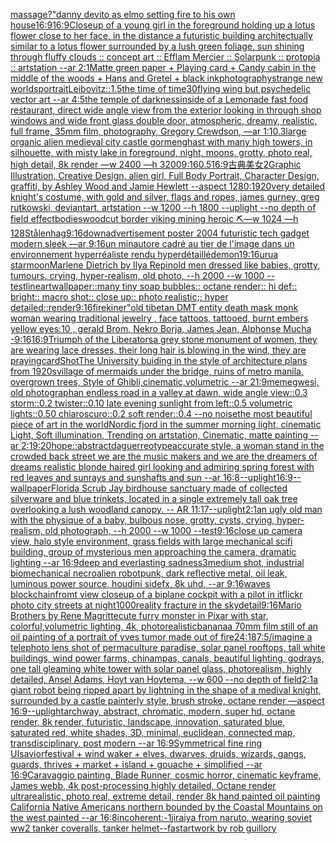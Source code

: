 [massage?"](https://www.ebank.nz/aiartgenerator?category=massage%3F%22)[danny devito as elmo setting fire to his own house](https://www.ebank.nz/aiartgenerator?category=danny%20devito%20as%20elmo%20setting%20fire%20to%20his%20own%20house)[16:9](https://www.ebank.nz/aiartgenerator?category=16%3A9)[16:9](https://www.ebank.nz/aiartgenerator?category=16%3A9)[Closeup of a young girl in the foreground holding up a lotus flower close to her face, in the distance a futuristic building architectually similar to a lotus flower surrounded by a lush green foliage, sun shining through fluffy clouds :: concept art :: Efflam Mercier :: Solarpunk :: protopia :: artstation --ar 2:1](https://www.ebank.nz/aiartgenerator?category=Closeup%20of%20a%20young%20girl%20in%20the%20foreground%20holding%20up%20a%20lotus%20flower%20close%20to%20her%20face%2C%20in%20the%20distance%20a%20futuristic%20building%20architectually%20similar%20to%20a%20lotus%20flower%20surrounded%20by%20a%20lush%20green%20foliage%2C%20sun%20shining%20through%20fluffy%20clouds%20%3A%3A%20concept%20art%20%3A%3A%20Efflam%20Mercier%20%3A%3A%20Solarpunk%20%3A%3A%20protopia%20%3A%3A%20artstation%20--ar%202%3A1)[Matte green paper + Playing card + Candy cabin in the middle of the woods + Hans and Gretel + black ink](https://www.ebank.nz/aiartgenerator?category=Matte%20green%20paper%20%2B%20Playing%20card%20%2B%20Candy%20cabin%20in%20the%20middle%20of%20the%20woods%20%2B%20Hans%20and%20Gretel%20%2B%20black%20ink)[photography](https://www.ebank.nz/aiartgenerator?category=photography)[strange new worlds](https://www.ebank.nz/aiartgenerator?category=strange%20new%20worlds)[portrait](https://www.ebank.nz/aiartgenerator?category=portrait)[Leibovitz::1.5](https://www.ebank.nz/aiartgenerator?category=Leibovitz%3A%3A1.5)[the time of time](https://www.ebank.nz/aiartgenerator?category=the%20time%20of%20time)[30](https://www.ebank.nz/aiartgenerator?category=30)[flying wing but psychedelic vector art --ar 4:5](https://www.ebank.nz/aiartgenerator?category=flying%20wing%20but%20psychedelic%20vector%20art%20--ar%204%3A5)[the temple of darkness](https://www.ebank.nz/aiartgenerator?category=the%20temple%20of%20darkness)[inside of a Lemonade fast food restaurant, direct wide angle view from the exterior looking in through shop windows and wide front glass double door, atmospheric, dreamy, realistic, full frame, 35mm film, photography, Gregory Crewdson, —ar 1:1](https://www.ebank.nz/aiartgenerator?category=inside%20of%20a%20Lemonade%20fast%20food%20restaurant%2C%20direct%20wide%20angle%20view%20from%20the%20exterior%20looking%20in%20through%20shop%20windows%20and%20wide%20front%20glass%20double%20door%2C%20atmospheric%2C%20dreamy%2C%20realistic%2C%20full%20frame%2C%2035mm%20film%2C%20photography%2C%20Gregory%20Crewdson%2C%20%E2%80%94ar%201%3A1)[0.3](https://www.ebank.nz/aiartgenerator?category=0.3)[large organic alien medieval city castle gormenghast with many high towers, in silhouette, with misty lake in foreground, night, moons, grotty, photo real, high detail, 8k render —w 2400 —h 3200](https://www.ebank.nz/aiartgenerator?category=large%20organic%20alien%20medieval%20city%20castle%20gormenghast%20with%20many%20high%20towers%2C%20in%20silhouette%2C%20with%20misty%20lake%20in%20foreground%2C%20night%2C%20moons%2C%20grotty%2C%20photo%20real%2C%20high%20detail%2C%208k%20render%20%E2%80%94w%202400%20%E2%80%94h%203200)[9:16](https://www.ebank.nz/aiartgenerator?category=9%3A16)[0.5](https://www.ebank.nz/aiartgenerator?category=0.5)[16:9](https://www.ebank.nz/aiartgenerator?category=16%3A9)[古典美女](https://www.ebank.nz/aiartgenerator?category=%E5%8F%A4%E5%85%B8%E7%BE%8E%E5%A5%B3)[2](https://www.ebank.nz/aiartgenerator?category=2)[Graphic Illustration, Creative Design, alien girl, Full Body Portrait, Character Design, graffiti, by Ashley Wood and Jamie Hewlett --aspect 1280:1920](https://www.ebank.nz/aiartgenerator?category=Graphic%20Illustration%2C%20Creative%20Design%2C%20alien%20girl%2C%20Full%20Body%20Portrait%2C%20Character%20Design%2C%20graffiti%2C%20by%20Ashley%20Wood%20and%20Jamie%20Hewlett%20--aspect%201280%3A1920)[very detailed knight's costume, with gold and silver, flags and ropes,  james gurney, greg rutkowski, deviantart, artstation --w 1200 --h 1800 --uplight --no depth of field effect](https://www.ebank.nz/aiartgenerator?category=very%20detailed%20knight%27s%20costume%2C%20with%20gold%20and%20silver%2C%20flags%20and%20ropes%2C%20%20james%20gurney%2C%20greg%20rutkowski%2C%20deviantart%2C%20artstation%20--w%201200%20--h%201800%20--uplight%20--no%20depth%20of%20field%20effect)[bodies](https://www.ebank.nz/aiartgenerator?category=bodies)[woodcut border viking mining heroic ⛏—w 1024 —h 128](https://www.ebank.nz/aiartgenerator?category=woodcut%20border%20viking%20mining%20heroic%20%E2%9B%8F%E2%80%94w%201024%20%E2%80%94h%20128)[Stålenhag](https://www.ebank.nz/aiartgenerator?category=St%C3%A5lenhag)[9:16](https://www.ebank.nz/aiartgenerator?category=9%3A16)[down](https://www.ebank.nz/aiartgenerator?category=down)[advertisement poster 2004 futuristic tech gadget modern sleek —ar 9:16](https://www.ebank.nz/aiartgenerator?category=advertisement%20poster%202004%20futuristic%20tech%20gadget%20modern%20sleek%20%E2%80%94ar%209%3A16)[un minautore cadré au tier de l'image dans un environnement hyperréaliste rendu hyperdétaillé](https://www.ebank.nz/aiartgenerator?category=un%20minautore%20cadr%C3%A9%20au%20tier%20de%20l%27image%20dans%20un%20environnement%20hyperr%C3%A9aliste%20rendu%20hyperd%C3%A9taill%C3%A9)[demon](https://www.ebank.nz/aiartgenerator?category=demon)[1](https://www.ebank.nz/aiartgenerator?category=1)[9:16](https://www.ebank.nz/aiartgenerator?category=9%3A16)[urua star](https://www.ebank.nz/aiartgenerator?category=urua%20star)[moon](https://www.ebank.nz/aiartgenerator?category=moon)[Marlene Dietrich by Ilya Repin](https://www.ebank.nz/aiartgenerator?category=Marlene%20Dietrich%20by%20Ilya%20Repin)[old men dressed like babies, grotty, tumours, crying, hyper-realism, old photo, --h 2000 --w 1000 --test](https://www.ebank.nz/aiartgenerator?category=old%20men%20dressed%20like%20babies%2C%20grotty%2C%20tumours%2C%20crying%2C%20hyper-realism%2C%20old%20photo%2C%20--h%202000%20--w%201000%20--test)[lineart](https://www.ebank.nz/aiartgenerator?category=lineart)[wallpaper::](https://www.ebank.nz/aiartgenerator?category=wallpaper%3A%3A)[many tiny soap bubbles:: octane render:: hi def:: bright:: macro shot:: close up:: photo realistic;; hyper detailed::](https://www.ebank.nz/aiartgenerator?category=many%20tiny%20soap%20bubbles%3A%3A%20octane%20render%3A%3A%20hi%20def%3A%3A%20bright%3A%3A%20macro%20shot%3A%3A%20close%20up%3A%3A%20photo%20realistic%3B%3B%20hyper%20detailed%3A%3A)[render](https://www.ebank.nz/aiartgenerator?category=render)[9:16](https://www.ebank.nz/aiartgenerator?category=9%3A16)[fire](https://www.ebank.nz/aiartgenerator?category=fire)[kiner"](https://www.ebank.nz/aiartgenerator?category=kiner%22)[old tibetan DMT entity death mask monk woman wearing traditional jewelry , face tattoos, tattooed, burnt embers yellow eyes:10 , gerald Brom, Nekro Borja, James Jean, Alphonse Mucha -](https://www.ebank.nz/aiartgenerator?category=old%20tibetan%20DMT%20entity%20death%20mask%20monk%20woman%20wearing%20traditional%20jewelry%20%2C%20face%20tattoos%2C%20tattooed%2C%20burnt%20embers%20yellow%20eyes%3A10%20%2C%20gerald%20Brom%2C%20Nekro%20Borja%2C%20James%20Jean%2C%20Alphonse%20Mucha%20-)[9:16](https://www.ebank.nz/aiartgenerator?category=9%3A16)[16:9](https://www.ebank.nz/aiartgenerator?category=16%3A9)[Triumph of the Liberators](https://www.ebank.nz/aiartgenerator?category=Triumph%20of%20the%20Liberators)[a grey stone monument of women, they are wearing lace dresses, their long hair is blowing in the wind, they are praying](https://www.ebank.nz/aiartgenerator?category=a%20grey%20stone%20monument%20of%20women%2C%20they%20are%20wearing%20lace%20dresses%2C%20their%20long%20hair%20is%20blowing%20in%20the%20wind%2C%20they%20are%20praying)[card](https://www.ebank.nz/aiartgenerator?category=card)[Shot](https://www.ebank.nz/aiartgenerator?category=Shot)[The University buiding in the style of architecture plans from 1920s](https://www.ebank.nz/aiartgenerator?category=The%20University%20buiding%20in%20the%20style%20of%20architecture%20plans%20from%201920s)[village of mermaids under the bridge, ruins of metro manila, overgrown trees, Style of Ghibli,cinematic,volumetric --ar 21:9](https://www.ebank.nz/aiartgenerator?category=village%20of%20mermaids%20under%20the%20bridge%2C%20ruins%20of%20metro%20manila%2C%20overgrown%20trees%2C%20Style%20of%20Ghibli%2Ccinematic%2Cvolumetric%20--ar%2021%3A9)[memegwesi, old photograph](https://www.ebank.nz/aiartgenerator?category=memegwesi%2C%20old%20photograph)[an endless road in a valley at dawn, wide angle view::0.3 storm::0.2 twister::0.10 late evening sunlight from left::0.5 volumetric lights::0.50 chiaroscuro::0.2 soft render::0.4 --no noise](https://www.ebank.nz/aiartgenerator?category=an%20endless%20road%20in%20a%20valley%20at%20dawn%2C%20wide%20angle%20view%3A%3A0.3%20storm%3A%3A0.2%20twister%3A%3A0.10%20late%20evening%20sunlight%20from%20left%3A%3A0.5%20volumetric%20lights%3A%3A0.50%20chiaroscuro%3A%3A0.2%20soft%20render%3A%3A0.4%20--no%20noise)[the most beautiful piece of art in the world](https://www.ebank.nz/aiartgenerator?category=the%20most%20beautiful%20piece%20of%20art%20in%20the%20world)[Nordic fjord in the summer morning light, cinematic Light, Soft illumination, Trending on artstation, Cinematic, matte painting --ar 2:1](https://www.ebank.nz/aiartgenerator?category=Nordic%20fjord%20in%20the%20summer%20morning%20light%2C%20cinematic%20Light%2C%20Soft%20illumination%2C%20Trending%20on%20artstation%2C%20Cinematic%2C%20matte%20painting%20--ar%202%3A1)[9:20](https://www.ebank.nz/aiartgenerator?category=9%3A20)[hope::abstract](https://www.ebank.nz/aiartgenerator?category=hope%3A%3Aabstract)[daguerreotype](https://www.ebank.nz/aiartgenerator?category=daguerreotype)[accurate style, a woman stand in the crowded back street we are the music makers and we are the dreamers of dreams realistic blonde haired girl looking and admiring spring forest with red leaves and sunrays and sunshafts and sun --ar 16:8](https://www.ebank.nz/aiartgenerator?category=accurate%20style%2C%20a%20woman%20stand%20in%20the%20crowded%20back%20street%20we%20are%20the%20music%20makers%20and%20we%20are%20the%20dreamers%20of%20dreams%20realistic%20blonde%20haired%20girl%20looking%20and%20admiring%20spring%20forest%20with%20red%20leaves%20and%20sunrays%20and%20sunshafts%20and%20sun%20--ar%2016%3A8)[--uplight](https://www.ebank.nz/aiartgenerator?category=--uplight)[16:9](https://www.ebank.nz/aiartgenerator?category=16%3A9)[--wallpaper](https://www.ebank.nz/aiartgenerator?category=--wallpaper)[Florida Scrub Jay birdhouse sanctuary made of collected silverware and blue trinkets, located in a single extremely tall oak tree overlooking a lush woodland canopy. -- AR 11:17](https://www.ebank.nz/aiartgenerator?category=Florida%20Scrub%20Jay%20birdhouse%20sanctuary%20made%20of%20collected%20silverware%20and%20blue%20trinkets%2C%20located%20in%20a%20single%20extremely%20tall%20oak%20tree%20overlooking%20a%20lush%20woodland%20canopy.%20--%20AR%2011%3A17)[--uplight](https://www.ebank.nz/aiartgenerator?category=--uplight)[2:1](https://www.ebank.nz/aiartgenerator?category=2%3A1)[an ugly old man with the physique of a baby, bulbous nose, grotty, cysts, crying, hyper-realism, old photograph, --h 2000 --w 1000 --test](https://www.ebank.nz/aiartgenerator?category=an%20ugly%20old%20man%20with%20the%20physique%20of%20a%20baby%2C%20bulbous%20nose%2C%20grotty%2C%20cysts%2C%20crying%2C%20hyper-realism%2C%20old%20photograph%2C%20--h%202000%20--w%201000%20--test)[9:16](https://www.ebank.nz/aiartgenerator?category=9%3A16)[close up camera view, halo style environment, grass fields with large mechanical scifi building, group of mysterious men approaching the camera, dramatic lighting --ar 16:9](https://www.ebank.nz/aiartgenerator?category=close%20up%20camera%20view%2C%20halo%20style%20environment%2C%20grass%20fields%20with%20large%20mechanical%20scifi%20building%2C%20group%20of%20mysterious%20men%20approaching%20the%20camera%2C%20dramatic%20lighting%20--ar%2016%3A9)[deep and everlasting sadness](https://www.ebank.nz/aiartgenerator?category=deep%20and%20everlasting%20sadness)[3](https://www.ebank.nz/aiartgenerator?category=3)[medium shot, industrial biomechanical necroalien robotpunk, dark reflective metal, oil leak, luminous power source, houdini sidefx, 8k uhd, --ar 9:16](https://www.ebank.nz/aiartgenerator?category=medium%20shot%2C%20industrial%20biomechanical%20necroalien%20robotpunk%2C%20dark%20reflective%20metal%2C%20oil%20leak%2C%20luminous%20power%20source%2C%20houdini%20sidefx%2C%208k%20uhd%2C%20--ar%209%3A16)[waves blockchain](https://www.ebank.nz/aiartgenerator?category=waves%20blockchain)[fromt view closeup of a biplane cockpit with a pilot in it](https://www.ebank.nz/aiartgenerator?category=fromt%20view%20closeup%20of%20a%20biplane%20cockpit%20with%20a%20pilot%20in%20it)[flickr photo city streets at night](https://www.ebank.nz/aiartgenerator?category=flickr%20photo%20city%20streets%20at%20night)[1000](https://www.ebank.nz/aiartgenerator?category=1000)[reality fracture in the sky](https://www.ebank.nz/aiartgenerator?category=reality%20fracture%20in%20the%20sky)[detail](https://www.ebank.nz/aiartgenerator?category=detail)[9:16](https://www.ebank.nz/aiartgenerator?category=9%3A16)[Mario Brothers by Rene Magritte](https://www.ebank.nz/aiartgenerator?category=Mario%20Brothers%20by%20Rene%20Magritte)[cute furry monster in Pixar with star, colorful,volumetric lighting, 4k, photorealistic](https://www.ebank.nz/aiartgenerator?category=cute%20furry%20monster%20in%20Pixar%20with%20star%2C%20colorful%2Cvolumetric%20lighting%2C%204k%2C%20photorealistic)[banana](https://www.ebank.nz/aiartgenerator?category=banana)[a 70mm film still of an oil painting of a portrait of yves tumor made out of fire](https://www.ebank.nz/aiartgenerator?category=a%2070mm%20film%20still%20of%20an%20oil%20painting%20of%20a%20portrait%20of%20yves%20tumor%20made%20out%20of%20fire)[24:18](https://www.ebank.nz/aiartgenerator?category=24%3A18)[7:5](https://www.ebank.nz/aiartgenerator?category=7%3A5)[/imagine a telephoto lens shot of permaculture paradise, solar panel rooftops, tall white buildings, wind power farms, chinampas, canals, beautiful lighting, godrays, one tall gleaming white tower with solar panel glass, photorealism, highly detailed, Ansel Adams, Hoyt van Hoytema, --w 600 --no depth of field](https://www.ebank.nz/aiartgenerator?category=/imagine%20a%20telephoto%20lens%20shot%20of%20permaculture%20paradise%2C%20solar%20panel%20rooftops%2C%20tall%20white%20buildings%2C%20wind%20power%20farms%2C%20chinampas%2C%20canals%2C%20beautiful%20lighting%2C%20godrays%2C%20one%20tall%20gleaming%20white%20tower%20with%20solar%20panel%20glass%2C%20photorealism%2C%20highly%20detailed%2C%20Ansel%20Adams%2C%20Hoyt%20van%20Hoytema%2C%20--w%20600%20--no%20depth%20of%20field)[2:1](https://www.ebank.nz/aiartgenerator?category=2%3A1)[a giant robot being ripped apart by lightning in the shape of a medival knight, surrounded by a castle painterly style, brush stroke, octane render —aspect 16:9](https://www.ebank.nz/aiartgenerator?category=a%20giant%20robot%20being%20ripped%20apart%20by%20lightning%20in%20the%20shape%20of%20a%20medival%20knight%2C%20surrounded%20by%20a%20castle%20painterly%20style%2C%20brush%20stroke%2C%20octane%20render%20%E2%80%94aspect%2016%3A9)[--uplight](https://www.ebank.nz/aiartgenerator?category=--uplight)[archway, abstract, chromatic, modern, super hd, octane render, 8k render, futuristic, landscape, innovation, saturated blue, saturated red, white shades, 3D, minimal, euclidean, connected map, transdisciplinary, post modern --ar 16:9](https://www.ebank.nz/aiartgenerator?category=archway%2C%20abstract%2C%20chromatic%2C%20modern%2C%20super%20hd%2C%20octane%20render%2C%208k%20render%2C%20futuristic%2C%20landscape%2C%20innovation%2C%20saturated%20blue%2C%20saturated%20red%2C%20white%20shades%2C%203D%2C%20minimal%2C%20euclidean%2C%20connected%20map%2C%20transdisciplinary%2C%20post%20modern%20--ar%2016%3A9)[Symmetrical fine ring UI](https://www.ebank.nz/aiartgenerator?category=Symmetrical%20fine%20ring%20UI)[savior](https://www.ebank.nz/aiartgenerator?category=savior)[festival + wind waker + elves, dwarves, druids, wizards, gangs, guards, thrives + market + island + gouache + simplified --ar 16:9](https://www.ebank.nz/aiartgenerator?category=festival%20%2B%20wind%20waker%20%2B%20elves%2C%20dwarves%2C%20druids%2C%20wizards%2C%20gangs%2C%20guards%2C%20thrives%20%2B%20market%20%2B%20island%20%2B%20gouache%20%2B%20simplified%20--ar%2016%3A9)[Caravaggio painting, Blade Runner, cosmic horror, cinematic keyframe, James webb, 4k post-processing highly detailed, Octane render ultrarealistic, photo real, extreme detail, render 8k hand painted oil painting California Native Americans northern bounded by the Coastal Mountains on the west painted --ar 16:8](https://www.ebank.nz/aiartgenerator?category=Caravaggio%20painting%2C%20Blade%20Runner%2C%20cosmic%20horror%2C%20cinematic%20keyframe%2C%20James%20webb%2C%204k%20post-processing%20highly%20detailed%2C%20Octane%20render%20ultrarealistic%2C%20photo%20real%2C%20extreme%20detail%2C%20render%208k%20hand%20painted%20oil%20painting%20California%20Native%20Americans%20northern%20bounded%20by%20the%20Coastal%20Mountains%20on%20the%20west%20painted%20--ar%2016%3A8)[incoherent:-1](https://www.ebank.nz/aiartgenerator?category=incoherent%3A-1)[jiraiya from naruto,  wearing soviet ww2 tanker coveralls, tanker helmet](https://www.ebank.nz/aiartgenerator?category=jiraiya%20from%20naruto%2C%20%20wearing%20soviet%20ww2%20tanker%20coveralls%2C%20tanker%20helmet)[--fast](https://www.ebank.nz/aiartgenerator?category=--fast)[artwork by rob guillory](https://www.ebank.nz/aiartgenerator?category=artwork%20by%20rob%20guillory)